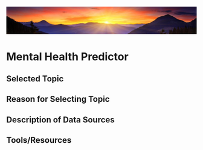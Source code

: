 ![horizon_banner](Images/horizon_banner.png)
# Mental Health Predictor

## Selected Topic

## Reason for Selecting Topic

## Description of Data Sources

## Tools/Resources
